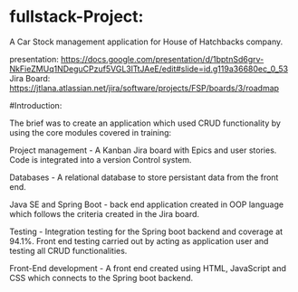 # fullstack-Project: 
A Car Stock management application for House of Hatchbacks company.

presentation: https://docs.google.com/presentation/d/1bptnSd6grv-NkFieZMUq1NDeguCPzuf5VGL3lTtJAeE/edit#slide=id.g119a36680ec_0_53
Jira Board: https://jtlana.atlassian.net/jira/software/projects/FSP/boards/3/roadmap

#Introduction:

The brief was to create an application which used CRUD functionality by using the core modules covered in training:

Project management - A Kanban Jira board with Epics and user stories. Code is integrated into a version Control system.

Databases - A relational database to store persistant data from the front end.

Java SE and Spring Boot - back end application created in OOP language which follows the criteria created in the Jira board.

Testing - Integration testing for the Spring boot backend and coverage at 94.1%. Front end testing carried out by acting as application user and testing all CRUD functionalities.

Front-End development - A front end created using HTML, JavaScript and CSS which connects to the Spring boot backend.
